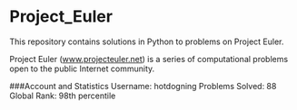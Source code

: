 Project_Euler
=============

This repository contains solutions in Python to problems on Project Euler.

Project Euler (www.projecteuler.net) is a series of computational problems open to the public Internet community.

###Account and Statistics
Username: hotdogning
Problems Solved: 88
Global Rank: 98th percentile
